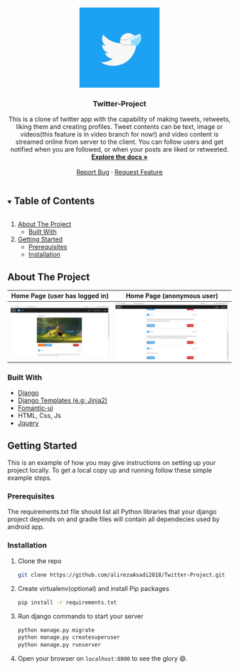<!-- PROJECT LOGO -->
<br />
<p align="center">
  <a href="https://github.com/github_username/repo_name">
    <img src="images/logo.jpg" alt="Logo" width="180" height="180">
  </a>

  <h3 align="center">Twitter-Project</h3>

  <p align="center">
    This is a clone of twitter app with the capability of making tweets, retweets, liking them and creating profiles. Tweet contents can be text, image or videos(this feature is in video branch for now!) and video content is streamed online from server to the client. You can follow users and get notified when you are followed, or when your posts are liked or retweeted. 
    <br />
    <a href="https://github.com/alirezaAsadi2018/Twitter-Project"><strong>Explore the docs »</strong></a>
    <br />
    <br />
    <a href="https://github.com/alirezaAsadi2018/Twitter-Project/issues">Report Bug</a>
    ·
    <a href="https://github.com/alirezaAsadi2018/Twitter-Project/issues">Request Feature</a>
  </p>
</p>

<!-- TABLE OF CONTENTS -->
<details open="open">
  <summary><h2 style="display: inline-block">Table of Contents</h2></summary>
  <ol>
    <li>
      <a href="#about-the-project">About The Project</a>
      <ul>
        <li><a href="#built-with">Built With</a></li>
      </ul>
    </li>
    <li>
      <a href="#getting-started">Getting Started</a>
      <ul>
        <li><a href="#prerequisites">Prerequisites</a></li>
        <li><a href="#installation">Installation</a></li>
      </ul>
    </li>
  </ol>
</details>

<!-- ABOUT THE PROJECT -->
## About The Project

Home Page (user has logged in)             |  Home Page (anonymous user)
:-------------------------:|:-------------------------:
[![Twitter-Project Screen Shot 1][Twitter-Project-screenshot1]](https://example.com)  |  [![Twitter-Project Screen Shot 2][Twitter-Project-screenshot2]](https://example.com)


### Built With

* [Django](https://www.djangoproject.com/)
* [Django Templates (e.g: Jinja2)](https://docs.djangoproject.com/en/dev/topics/templates/)
* [Fomantic-ui](https://fomantic-ui.com/)
* HTML, Css, Js
* [Jquery](https://jquery.com/)



<!-- GETTING STARTED -->
## Getting Started

This is an example of how you may give instructions on setting up your project locally.
To get a local copy up and running follow these simple example steps.

### Prerequisites

The requirements.txt file should list all Python libraries that your django project depends on and gradle files will contain all dependecies used by android app.

### Installation

1. Clone the repo
   ```sh
   git clone https://github.com/alirezaAsadi2018/Twitter-Project.git
   ```
2. Create virtualenv(optional) and install Pip packages
   ```sh
   pip install -r requirements.txt
   ```
3. Run django commands to start your server
   ```sh
   python manage.py migrate
   python manage.py createsuperuser
   python manage.py runserver
   ```
4. Open your browser on `localhost:8000` to see the glory :smile:.



<!-- MARKDOWN LINKS & IMAGES -->
[Twitter-Project-screenshot1]: images/screenshot1.png
[Twitter-Project-screenshot2]: images/screenshot2.png
